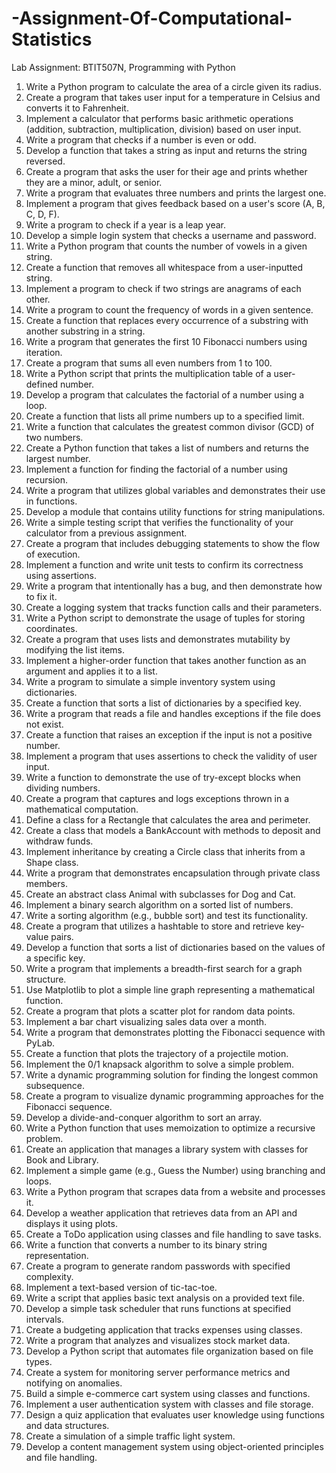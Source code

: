 # -Assignment-Of-Computational-Statistics
Lab Assignment: BTIT507N, Programming with Python

1.	Write a Python program to calculate the area of a circle given its radius.
2.	Create a program that takes user input for a temperature in Celsius and converts it to Fahrenheit.
3.	Implement a calculator that performs basic arithmetic operations (addition, subtraction, multiplication, division) based on user input.
4.	Write a program that checks if a number is even or odd.
5.	Develop a function that takes a string as input and returns the string reversed.
6.	Create a program that asks the user for their age and prints whether they are a minor, adult, or senior.
7.	Write a program that evaluates three numbers and prints the largest one.
8.	Implement a program that gives feedback based on a user's score (A, B, C, D, F).
9.	Write a program to check if a year is a leap year.
10.	Develop a simple login system that checks a username and password.
11.	Write a Python program that counts the number of vowels in a given string.
12.	Create a function that removes all whitespace from a user-inputted string.
13.	Implement a program to check if two strings are anagrams of each other.
14.	Write a program to count the frequency of words in a given sentence.
15.	Create a function that replaces every occurrence of a substring with another substring in a string.
16.	Write a program that generates the first 10 Fibonacci numbers using iteration.
17.	Create a program that sums all even numbers from 1 to 100.
18.	Write a Python script that prints the multiplication table of a user-defined number.
19.	Develop a program that calculates the factorial of a number using a loop.
20.	Create a function that lists all prime numbers up to a specified limit.
21.	Write a function that calculates the greatest common divisor (GCD) of two numbers.
22.	Create a Python function that takes a list of numbers and returns the largest number.
23.	Implement a function for finding the factorial of a number using recursion.
24.	Write a program that utilizes global variables and demonstrates their use in functions.
25.	Develop a module that contains utility functions for string manipulations.
26.	Write a simple testing script that verifies the functionality of your calculator from a previous assignment.
27.	Create a program that includes debugging statements to show the flow of execution.
28.	Implement a function and write unit tests to confirm its correctness using assertions.
29.	Write a program that intentionally has a bug, and then demonstrate how to fix it.
30.	Create a logging system that tracks function calls and their parameters.
31.	Write a Python script to demonstrate the usage of tuples for storing coordinates.
32.	Create a program that uses lists and demonstrates mutability by modifying the list items.
33.	Implement a higher-order function that takes another function as an argument and applies it to a list.
34.	Write a program to simulate a simple inventory system using dictionaries.
35.	Create a function that sorts a list of dictionaries by a specified key.
36.	Write a program that reads a file and handles exceptions if the file does not exist.
37.	Create a function that raises an exception if the input is not a positive number.
38.	Implement a program that uses assertions to check the validity of user input.
39.	Write a function to demonstrate the use of try-except blocks when dividing numbers.
40.	Create a program that captures and logs exceptions thrown in a mathematical computation.
41.	Define a class for a Rectangle that calculates the area and perimeter.
42.	Create a class that models a BankAccount with methods to deposit and withdraw funds.
43.	Implement inheritance by creating a Circle class that inherits from a Shape class.
44.	Write a program that demonstrates encapsulation through private class members.
45.	Create an abstract class Animal with subclasses for Dog and Cat.
46.	Implement a binary search algorithm on a sorted list of numbers.
47.	Write a sorting algorithm (e.g., bubble sort) and test its functionality.
48.	Create a program that utilizes a hashtable to store and retrieve key-value pairs.
49.	Develop a function that sorts a list of dictionaries based on the values of a specific key.
50.	Write a program that implements a breadth-first search for a graph structure.
51.	Use Matplotlib to plot a simple line graph representing a mathematical function.
52.	Create a program that plots a scatter plot for random data points.
53.	Implement a bar chart visualizing sales data over a month.
54.	Write a program that demonstrates plotting the Fibonacci sequence with PyLab.
55.	Create a function that plots the trajectory of a projectile motion.
56.	Implement the 0/1 knapsack algorithm to solve a simple problem.
57.	Write a dynamic programming solution for finding the longest common subsequence.
58.	Create a program to visualize dynamic programming approaches for the Fibonacci sequence.
59.	Develop a divide-and-conquer algorithm to sort an array.
60.	Write a Python function that uses memoization to optimize a recursive problem.
61.	Create an application that manages a library system with classes for Book and Library.
62.	Implement a simple game (e.g., Guess the Number) using branching and loops.
63.	Write a Python program that scrapes data from a website and processes it.
64.	Develop a weather application that retrieves data from an API and displays it using plots.
65.	Create a ToDo application using classes and file handling to save tasks.
66.	Write a function that converts a number to its binary string representation.
67.	Create a program to generate random passwords with specified complexity.
68.	Implement a text-based version of tic-tac-toe.
69.	Write a script that applies basic text analysis on a provided text file.
70.	Develop a simple task scheduler that runs functions at specified intervals.
71.	Create a budgeting application that tracks expenses using classes.
72.	Write a program that analyzes and visualizes stock market data.
73.	Develop a Python script that automates file organization based on file types.
74.	Create a system for monitoring server performance metrics and notifying on anomalies.
75.	Build a simple e-commerce cart system using classes and functions.
76.	Implement a user authentication system with classes and file storage.
77.	Design a quiz application that evaluates user knowledge using functions and data structures.
78.	Create a simulation of a simple traffic light system.
79.	Develop a content management system using object-oriented principles and file handling.
